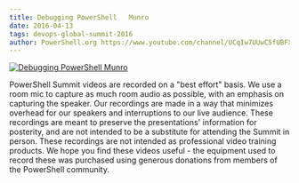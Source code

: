 ```yaml
---
title: Debugging PowerShell   Munro
date: 2016-04-13
tags: devops-global-summit-2016
author: PowerShell.org https://www.youtube.com/channel/UCqIw7UUwC5fUBFXYX68aMrQ
---
```


[![Debugging PowerShell   Munro](https://i3.ytimg.com/vi/6zd6Gll8O9Y/hqdefault.jpg "Debugging PowerShell   Munro")](https://www.youtube.com/watch?v=6zd6Gll8O9Y)

PowerShell Summit videos are recorded on a "best effort" basis. We use a room mic to capture as much room audio as possible, with an emphasis on capturing the speaker. Our recordings are made in a way that minimizes overhead for our speakers and interruptions to our live audience. These recordings are meant to preserve the presentations' information for posterity, and are not intended to be a substitute for attending the Summit in person. These recordings are not intended as professional video training products. We hope you find these videos useful - the equipment used to record these was purchased using generous donations from members of the PowerShell community.

